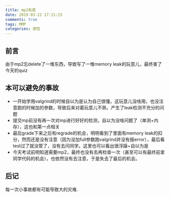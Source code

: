 ```yaml
---
title: mp2有感
date: 2019-03-22 17:11:23
comments: true
tags: MMP
categories: 感性
---
```


## 前言
由于mp2忘delete了一堆东西，导致写了一堆memory leak的玩意儿，最终害了今天的quiz

## 本可以避免的事故
- 一开始学用valgrind的时候自以为是认为自己很懂，这玩意儿没啥用，也没注意跑的时候加的参数，导致后来对着玩意儿不熟，产生了leak检测不充分的问题
- 提交mp前没有再一次对mp进行好好的检测，自以为没啥问题了（单测+内存），这也和第一点相关
- 最后grade下来之后有regrade的机会，明明看到了里面有memory leak的扣分，然而还是没有注意（因为没加full参数跑valgrind并没有报error），最后看test过了就没管了，没有去问同学。这里也可以看出很浮躁+自以为是
- 今天考试前明知道需要mp2，最终也没有去再检查一次（甚至可以有最终前拿同学代码的机会），也依然没有去注意，于是失去了最后的机会。

## 后记
每一次小事故都有可能导致大的灾难.